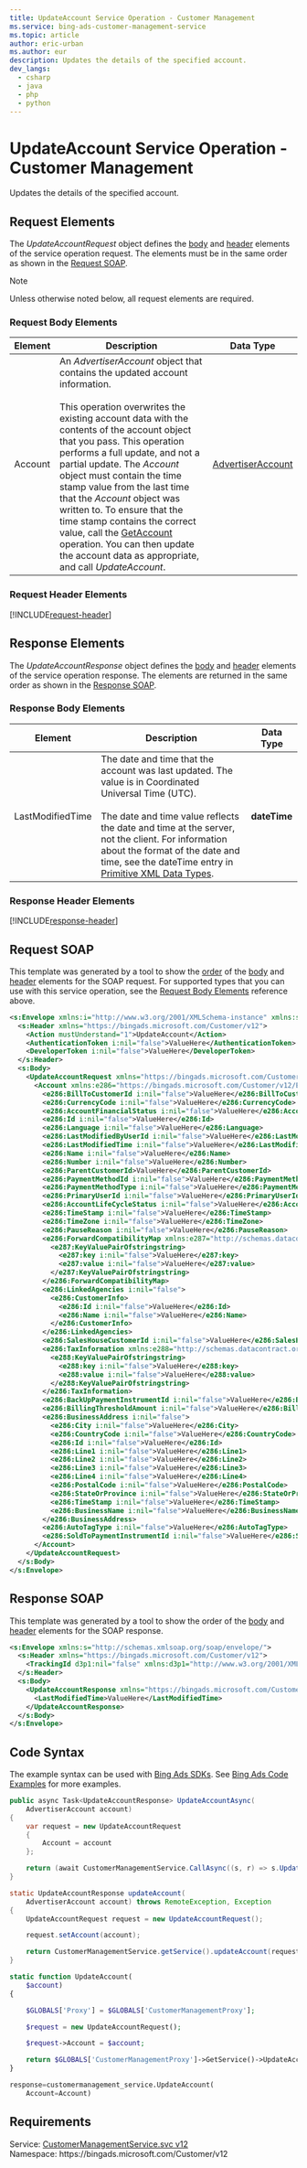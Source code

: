 ```yaml
---
title: UpdateAccount Service Operation - Customer Management
ms.service: bing-ads-customer-management-service
ms.topic: article
author: eric-urban
ms.author: eur
description: Updates the details of the specified account.
dev_langs: 
  - csharp
  - java
  - php
  - python
---
```

# UpdateAccount Service Operation - Customer Management
Updates the details of the specified account.

## <a name="request"></a>Request Elements
The *UpdateAccountRequest* object defines the [body](#request-body) and [header](#request-header) elements of the service operation request. The elements must be in the same order as shown in the [Request SOAP](#request-soap). 

> [!NOTE]
> Unless otherwise noted below, all request elements are required.

### <a name="request-body"></a>Request Body Elements

|Element|Description|Data Type|
|-----------|---------------|-------------|
|<a name="account"></a>Account|An *AdvertiserAccount* object that contains the updated account information.<br/><br/>This operation overwrites the existing account data with the contents of the account object that you pass. This operation performs a full update, and not a partial update. The *Account* object must contain the time stamp value from the last time that the *Account* object was written to. To ensure that the time stamp contains the correct value, call the [GetAccount](getaccount.md) operation. You can then update the account data as appropriate, and call *UpdateAccount*.|[AdvertiserAccount](advertiseraccount.md)|

### <a name="request-header"></a>Request Header Elements
[!INCLUDE[request-header](./includes/request-header.md)]

## <a name="response"></a>Response Elements
The *UpdateAccountResponse* object defines the [body](#response-body) and [header](#response-header) elements of the service operation response. The elements are returned in the same order as shown in the [Response SOAP](#response-soap).

### <a name="response-body"></a>Response Body Elements

|Element|Description|Data Type|
|-----------|---------------|-------------|
|<a name="lastmodifiedtime"></a>LastModifiedTime|The date and time that the account was last updated. The value is in Coordinated Universal Time (UTC).<br/><br/>The date and time value reflects the date and time at the server, not the client. For information about the format of the date and time, see the dateTime entry in [Primitive XML Data Types](https://go.microsoft.com/fwlink/?linkid=859198).|**dateTime**|

### <a name="response-header"></a>Response Header Elements
[!INCLUDE[response-header](./includes/response-header.md)]

## <a name="request-soap"></a>Request SOAP
This template was generated by a tool to show the [order](../guides/services-protocol.md#element-order) of the [body](#request-body) and [header](#request-header) elements for the SOAP request. For supported types that you can use with this service operation, see the [Request Body Elements](#request-header) reference above.

```xml
<s:Envelope xmlns:i="http://www.w3.org/2001/XMLSchema-instance" xmlns:s="http://schemas.xmlsoap.org/soap/envelope/">
  <s:Header xmlns="https://bingads.microsoft.com/Customer/v12">
    <Action mustUnderstand="1">UpdateAccount</Action>
    <AuthenticationToken i:nil="false">ValueHere</AuthenticationToken>
    <DeveloperToken i:nil="false">ValueHere</DeveloperToken>
  </s:Header>
  <s:Body>
    <UpdateAccountRequest xmlns="https://bingads.microsoft.com/Customer/v12">
      <Account xmlns:e286="https://bingads.microsoft.com/Customer/v12/Entities" i:nil="false">
        <e286:BillToCustomerId i:nil="false">ValueHere</e286:BillToCustomerId>
        <e286:CurrencyCode i:nil="false">ValueHere</e286:CurrencyCode>
        <e286:AccountFinancialStatus i:nil="false">ValueHere</e286:AccountFinancialStatus>
        <e286:Id i:nil="false">ValueHere</e286:Id>
        <e286:Language i:nil="false">ValueHere</e286:Language>
        <e286:LastModifiedByUserId i:nil="false">ValueHere</e286:LastModifiedByUserId>
        <e286:LastModifiedTime i:nil="false">ValueHere</e286:LastModifiedTime>
        <e286:Name i:nil="false">ValueHere</e286:Name>
        <e286:Number i:nil="false">ValueHere</e286:Number>
        <e286:ParentCustomerId>ValueHere</e286:ParentCustomerId>
        <e286:PaymentMethodId i:nil="false">ValueHere</e286:PaymentMethodId>
        <e286:PaymentMethodType i:nil="false">ValueHere</e286:PaymentMethodType>
        <e286:PrimaryUserId i:nil="false">ValueHere</e286:PrimaryUserId>
        <e286:AccountLifeCycleStatus i:nil="false">ValueHere</e286:AccountLifeCycleStatus>
        <e286:TimeStamp i:nil="false">ValueHere</e286:TimeStamp>
        <e286:TimeZone i:nil="false">ValueHere</e286:TimeZone>
        <e286:PauseReason i:nil="false">ValueHere</e286:PauseReason>
        <e286:ForwardCompatibilityMap xmlns:e287="http://schemas.datacontract.org/2004/07/System.Collections.Generic" i:nil="false">
          <e287:KeyValuePairOfstringstring>
            <e287:key i:nil="false">ValueHere</e287:key>
            <e287:value i:nil="false">ValueHere</e287:value>
          </e287:KeyValuePairOfstringstring>
        </e286:ForwardCompatibilityMap>
        <e286:LinkedAgencies i:nil="false">
          <e286:CustomerInfo>
            <e286:Id i:nil="false">ValueHere</e286:Id>
            <e286:Name i:nil="false">ValueHere</e286:Name>
          </e286:CustomerInfo>
        </e286:LinkedAgencies>
        <e286:SalesHouseCustomerId i:nil="false">ValueHere</e286:SalesHouseCustomerId>
        <e286:TaxInformation xmlns:e288="http://schemas.datacontract.org/2004/07/System.Collections.Generic" i:nil="false">
          <e288:KeyValuePairOfstringstring>
            <e288:key i:nil="false">ValueHere</e288:key>
            <e288:value i:nil="false">ValueHere</e288:value>
          </e288:KeyValuePairOfstringstring>
        </e286:TaxInformation>
        <e286:BackUpPaymentInstrumentId i:nil="false">ValueHere</e286:BackUpPaymentInstrumentId>
        <e286:BillingThresholdAmount i:nil="false">ValueHere</e286:BillingThresholdAmount>
        <e286:BusinessAddress i:nil="false">
          <e286:City i:nil="false">ValueHere</e286:City>
          <e286:CountryCode i:nil="false">ValueHere</e286:CountryCode>
          <e286:Id i:nil="false">ValueHere</e286:Id>
          <e286:Line1 i:nil="false">ValueHere</e286:Line1>
          <e286:Line2 i:nil="false">ValueHere</e286:Line2>
          <e286:Line3 i:nil="false">ValueHere</e286:Line3>
          <e286:Line4 i:nil="false">ValueHere</e286:Line4>
          <e286:PostalCode i:nil="false">ValueHere</e286:PostalCode>
          <e286:StateOrProvince i:nil="false">ValueHere</e286:StateOrProvince>
          <e286:TimeStamp i:nil="false">ValueHere</e286:TimeStamp>
          <e286:BusinessName i:nil="false">ValueHere</e286:BusinessName>
        </e286:BusinessAddress>
        <e286:AutoTagType i:nil="false">ValueHere</e286:AutoTagType>
        <e286:SoldToPaymentInstrumentId i:nil="false">ValueHere</e286:SoldToPaymentInstrumentId>
      </Account>
    </UpdateAccountRequest>
  </s:Body>
</s:Envelope>
```

## <a name="response-soap"></a>Response SOAP
This template was generated by a tool to show the order of the [body](#response-body) and [header](#response-header) elements for the SOAP response.

```xml
<s:Envelope xmlns:s="http://schemas.xmlsoap.org/soap/envelope/">
  <s:Header xmlns="https://bingads.microsoft.com/Customer/v12">
    <TrackingId d3p1:nil="false" xmlns:d3p1="http://www.w3.org/2001/XMLSchema-instance">ValueHere</TrackingId>
  </s:Header>
  <s:Body>
    <UpdateAccountResponse xmlns="https://bingads.microsoft.com/Customer/v12">
      <LastModifiedTime>ValueHere</LastModifiedTime>
    </UpdateAccountResponse>
  </s:Body>
</s:Envelope>
```

## <a name="example"></a>Code Syntax
The example syntax can be used with [Bing Ads SDKs](../guides/client-libraries.md). See [Bing Ads Code Examples](../guides/code-examples.md) for more examples.
```csharp
public async Task<UpdateAccountResponse> UpdateAccountAsync(
	AdvertiserAccount account)
{
	var request = new UpdateAccountRequest
	{
		Account = account
	};

	return (await CustomerManagementService.CallAsync((s, r) => s.UpdateAccountAsync(r), request));
}
```
```java
static UpdateAccountResponse updateAccount(
	AdvertiserAccount account) throws RemoteException, Exception
{
	UpdateAccountRequest request = new UpdateAccountRequest();

	request.setAccount(account);

	return CustomerManagementService.getService().updateAccount(request);
}
```
```php
static function UpdateAccount(
	$account)
{

	$GLOBALS['Proxy'] = $GLOBALS['CustomerManagementProxy'];

	$request = new UpdateAccountRequest();

	$request->Account = $account;

	return $GLOBALS['CustomerManagementProxy']->GetService()->UpdateAccount($request);
}
```
```python
response=customermanagement_service.UpdateAccount(
	Account=Account)
```

## Requirements
Service: [CustomerManagementService.svc v12](https://clientcenter.api.bingads.microsoft.com/Api/CustomerManagement/v12/CustomerManagementService.svc)  
Namespace: https\://bingads.microsoft.com/Customer/v12  

